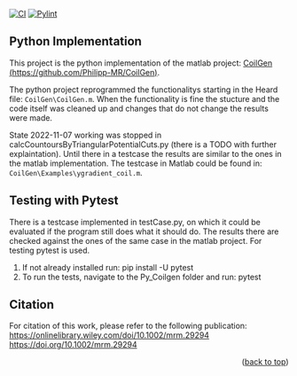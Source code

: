 [![CI](https://github.com/catkira/pyCoilGen/actions/workflows/CI.yml/badge.svg)](https://github.com/catkira/pyCoilGen/actions/workflows/CI.yml)
[![Pylint](https://catkira.github.io/pyCoilGen/pylint.svg)](https://github.com/catkira/pyCoilGen/actions/workflows/CI.yml)

## Python Implementation
 
This project is the python implementation of the matlab project: [CoilGen (https://github.com/Philipp-MR/CoilGen)](https://github.com/Philipp-MR/CoilGen).

The python project reprogrammed the functionalitys starting in the Heard file: `CoilGen\CoilGen.m`. When the functionality is fine the stucture and the code itself was cleaned up and changes that do not change the results were made.

State 2022-11-07 working was stopped in calcCountoursByTriangularPotentialCuts.py (there is a TODO with further explaintation). Until there in a testcase the results are similar to the ones in the matlab implementation. The testcase in Matlab could be found in: `CoilGen\Examples\ygradient_coil.m`.


## Testing with Pytest

There is a testcase implemented in testCase.py, on which it could be evaluated if the program still does what it should do. The results there are checked against the ones of the same case in the matlab project. For testing pytest is used. 

1. If not already installed run: pip install -U pytest
2. To run the tests, navigate to the Py_Coilgen folder and run: pytest 


## Citation

For citation of this work, please refer to the following publication:
https://onlinelibrary.wiley.com/doi/10.1002/mrm.29294
https://doi.org/10.1002/mrm.29294

<p align="right">(<a href="#top">back to top</a>)</p>
